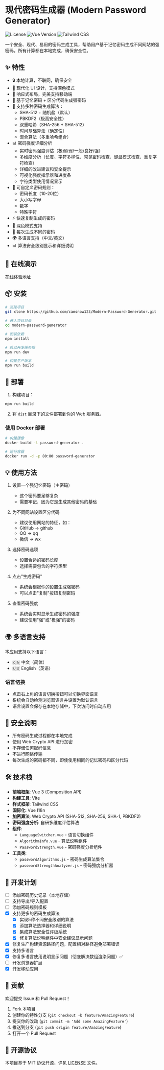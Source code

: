 # 现代密码生成器 (Modern Password Generator)

![License](https://img.shields.io/badge/license-MIT-blue.svg)
![Vue Version](https://img.shields.io/badge/vue-3.x-brightgreen.svg)
![Tailwind CSS](https://img.shields.io/badge/tailwindcss-3.x-blue.svg)

一个安全、现代、易用的密码生成工具，帮助用户基于记忆密码生成不同网站的强密码。所有计算都在本地完成，确保安全性。

## ✨ 特性

- 🔒 本地计算，不联网，确保安全
- 🎨 现代化 UI 设计，支持深色模式
- 📱 响应式布局，完美支持移动端
- 🔑 基于记忆密码 + 区分代码生成强密码
- 🧮 支持多种密码生成算法：
  - SHA-512 + 随机盐（默认）
  - PBKDF2（极高安全性）
  - 双重哈希（SHA-256 + SHA-512）
  - 时间基础算法（确定性）
  - 混合算法（多重哈希组合）
- 📊 密码强度详细分析
  - 实时密码强度评估（极弱/弱/一般/良好/强）
  - 多维度分析（长度、字符多样性、常见密码检查、键盘模式检查、重复字符检查）
  - 详细的改进建议和安全提示
  - 可视化强度指示器和进度条
  - 字符类型使用情况显示
- 🎯 可自定义密码规则：
  - 密码长度（10-20位）
  - 大小写字母
  - 数字
  - 特殊字符
- ⚡️ 快速复制生成的密码
- 🌙 深色模式支持
- 🔄 每次生成不同的密码
- 🌍 多语言支持（中文/英文）
- 📊 算法安全级别显示和详细说明

## 🚀 在线演示

[在线体验地址](https://api.photo8.site/mima/)

## 📦 安装

```bash
# 克隆项目
git clone https://github.com/cansnow123/Modern-Password-Generator.git

# 进入项目目录
cd modern-password-generator

# 安装依赖
npm install

# 启动开发服务器
npm run dev

# 构建生产版本
npm run build
```

## 🔨 部署

1. 构建项目：
```bash
npm run build
```

2. 将 `dist` 目录下的文件部署到你的 Web 服务器。

### 使用 Docker 部署

```bash
# 构建镜像
docker build -t password-generator .

# 运行容器
docker run -d -p 80:80 password-generator
```

## 💡 使用方法

1. 设置一个强记忆密码（主密码）
   - 这个密码要足够复杂
   - 需要牢记，因为它是生成其他密码的基础
   
2. 为不同网站设置区分代码
   - 建议使用网站的特征，如：
   - GitHub -> github
   - QQ -> qq
   - 微信 -> wx
   
3. 选择密码选项
   - 设置合适的密码长度
   - 选择需要包含的字符类型
   
4. 点击"生成密码"
   - 系统会根据你的设置生成强密码
   - 可以点击"复制"按钮复制密码
   
5. 查看密码强度
   - 系统会实时显示生成密码的强度
   - 建议使用"强"或"极强"的密码

## 🌍 多语言支持

本应用支持以下语言：
- 🇨🇳 中文（简体）
- 🇺🇸 English（英语）

### 语言切换
- 点击右上角的语言切换按钮可以切换界面语言
- 系统会自动检测浏览器语言并设置为默认语言
- 语言设置会保存在本地存储中，下次访问时自动应用

## 🔐 安全说明

- 所有密码生成过程都在本地完成
- 使用 Web Crypto API 进行加密
- 不存储任何密码信息
- 不进行网络传输
- 每次生成的密码都不同，即使使用相同的记忆密码和区分代码

## 🛠️ 技术栈

- **前端框架**: Vue 3 (Composition API)
- **构建工具**: Vite
- **样式框架**: Tailwind CSS
- **国际化**: Vue I18n
- **加密算法**: Web Crypto API (SHA-512, SHA-256, SHA-1, PBKDF2)
- **密码强度分析**: 自研多维度评估算法
- **组件**: 
  - `LanguageSwitcher.vue` - 语言切换组件
  - `AlgorithmInfo.vue` - 算法说明组件
  - `PasswordStrength.vue` - 密码强度分析组件
- **工具类**:
  - `passwordAlgorithms.js` - 密码生成算法集合
  - `passwordStrengthAnalyzer.js` - 密码强度分析器

## 📝 开发计划

- [ ] 添加密码历史记录（本地存储）
- [ ] 支持导出/导入配置
- [ ] 添加密码规则模板
- [x] 支持更多的密码生成算法
  - [x] 实现5种不同安全级别的算法
  - [x] 添加算法选择器和详细说明
  - [x] 集成算法安全性评级系统
   - [x] 修复算法说明组件中安全建议显示问题
- [x] 修复生产构建资源路径问题，配置相对路径避免部署错误
- [x] 支持多语言
- [x] 修复多语言使用说明显示问题（彻底解决数组渲染问题）✅
- [ ] 开发浏览器扩展
- [x] 开发移动应用

## 🤝 贡献

欢迎提交 Issue 和 Pull Request！

1. Fork 本项目
2. 创建你的特性分支 (`git checkout -b feature/AmazingFeature`)
3. 提交你的改动 (`git commit -m 'Add some AmazingFeature'`)
4. 推送到分支 (`git push origin feature/AmazingFeature`)
5. 打开一个 Pull Request

## 📄 开源协议

本项目基于 MIT 协议开源，详见 [LICENSE](LICENSE) 文件。
